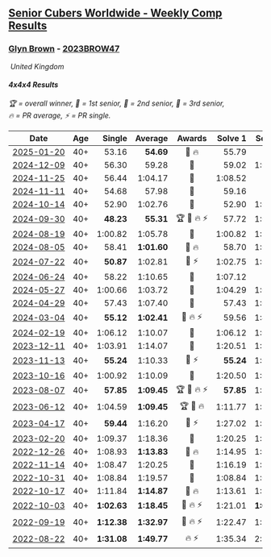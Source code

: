 <style>table {white-space: nowrap;}</style>
<link rel="stylesheet" type="text/css" href="/scw-comp/css/flags.css" />

## [Senior Cubers Worldwide - Weekly Comp Results](/scw-comp/results/)
### [Glyn Brown](README.md) - [2023BROW47](https://www.worldcubeassociation.org/persons/2023BROW47?event=444)

<i class="flag flag-GB" />&nbsp;United Kingdom

#### 4x4x4 Results

<span style="white-space: nowrap;">🏆 = overall winner</span>, <span style="white-space: nowrap;">🥇 = 1st senior</span>, <span style="white-space: nowrap;">🥈 = 2nd senior</span>, <span style="white-space: nowrap;">🥉 = 3rd senior</span>, <span style="white-space: nowrap;">🔥 = PR average</span>, <span style="white-space: nowrap;">⚡ = PR single</span>.

| Date | Age | Single | Average | Awards | Solve 1 | Solve 2 | Solve 3 | Solve 4 | Solve 5 | Video |
| :--: | :--: | --: | --: | :--: | --: | --: | --: | --: | --: | :-- |
| [2025-01-20](../../results/2025-01-20/444.md) | 40+ | 53.16 | **54.69** | 🥇 🔥 | 55.79 | 54.06 | 53.16 | 1:00.99 | 54.21 | [Desktop](https://www.facebook.com/events/963859128590696/permalink/971258027850806) / [Mobile](https://m.facebook.com/events/963859128590696?view=permalink&id=971258027850806) |
| [2024-12-09](../../results/2024-12-09/444.md) | 40+ | 56.30 | 59.28 | 🥈 | 59.02 | 1:01.13 | 56.30 | 57.70 | 1:07.25 | [Desktop](https://www.facebook.com/events/1632089064354736/permalink/1641185026778473) / [Mobile](https://m.facebook.com/events/1632089064354736?view=permalink&id=1641185026778473) |
| [2024-11-25](../../results/2024-11-25/444.md) | 40+ | 56.44 | 1:04.17 | 🥉 | 1:08.52 | 56.44 | 1:01.84 | 1:06.17 | 1:04.50 | [Desktop](https://www.facebook.com/events/568276315811932/permalink/570195822286648) / [Mobile](https://m.facebook.com/events/568276315811932?view=permalink&id=570195822286648) |
| [2024-11-11](../../results/2024-11-11/444.md) | 40+ | 54.68 | 57.98 | 🥈 | 59.16 | 59.78 | 56.35 | 58.43 | 54.68 | [Desktop](https://www.facebook.com/events/456459500381444/permalink/465047176189343) / [Mobile](https://m.facebook.com/events/456459500381444?view=permalink&id=465047176189343) |
| [2024-10-14](../../results/2024-10-14/444.md) | 40+ | 52.90 | 1:02.76 | 🥉 | 52.90 | 1:05.60 | 57.46 | 1:05.23 | 1:09.01 | [Desktop](https://www.facebook.com/events/1556569994978787/permalink/1563516060950847) / [Mobile](https://m.facebook.com/events/1556569994978787?view=permalink&id=1563516060950847) |
| [2024-09-30](../../results/2024-09-30/444.md) | 40+ | **48.23** | **55.31** | 🏆 🥇 🔥 ⚡ | 57.72 | 1:01.91 | 52.32 | 55.89 | **48.23** | [Desktop](https://www.facebook.com/events/1448319499191380/permalink/1452391492117514) / [Mobile](https://m.facebook.com/events/1448319499191380?view=permalink&id=1452391492117514) |
| [2024-08-19](../../results/2024-08-19/444.md) | 40+ | 1:00.82 | 1:05.78 | 🥉 | 1:00.82 | 1:18.04 | 1:07.40 | 1:05.44 | 1:04.49 | [Desktop](https://www.facebook.com/events/969856414942868/permalink/978930660702110) / [Mobile](https://m.facebook.com/events/969856414942868?view=permalink&id=978930660702110) |
| [2024-08-05](../../results/2024-08-05/444.md) | 40+ | 58.41 | **1:01.60** | 🥉 🔥 | 58.70 | 1:09.33 | 1:04.69 | 58.41 | 1:01.41 | [Desktop](https://www.facebook.com/events/843031524469348/permalink/848384120600755) / [Mobile](https://m.facebook.com/events/843031524469348?view=permalink&id=848384120600755) |
| [2024-07-22](../../results/2024-07-22/444.md) | 40+ | **50.87** | 1:02.81 | 🥉 ⚡ | 1:02.75 | 1:01.66 | 1:04.03 | 1:05.93 | **50.87** | [Desktop](https://www.facebook.com/events/785148847162745/permalink/791128823231414) / [Mobile](https://m.facebook.com/events/785148847162745?view=permalink&id=791128823231414) |
| [2024-06-24](../../results/2024-06-24/444.md) | 40+ | 58.22 | 1:10.65 | 🥈 | 1:07.12 | 58.22 | 1:14.18 | 1:15.36 | 1:10.65 | [Desktop](https://www.facebook.com/events/500485402410682/permalink/504419485350607) / [Mobile](https://m.facebook.com/events/500485402410682?view=permalink&id=504419485350607) |
| [2024-05-27](../../results/2024-05-27/444.md) | 40+ | 1:00.66 | 1:03.72 | 🥈 | 1:04.29 | 1:02.82 | 1:04.05 | 1:00.66 | 1:11.75 | [Desktop](https://www.facebook.com/events/476090921456450/permalink/481792920886250) / [Mobile](https://m.facebook.com/events/476090921456450?view=permalink&id=481792920886250) |
| [2024-04-29](../../results/2024-04-29/444.md) | 40+ | 57.43 | 1:07.40 | 🥈 | 57.43 | 1:02.81 | 1:14.82 | 1:13.95 | 1:05.45 | [Desktop](https://www.facebook.com/events/457727373442774/permalink/466551969226981) / [Mobile](https://m.facebook.com/events/457727373442774?view=permalink&id=466551969226981) |
| [2024-03-04](../../results/2024-03-04/444.md) | 40+ | **55.12** | **1:02.41** | 🥉 🔥 ⚡ | 59.56 | 1:48.62 | 1:01.84 | 1:05.84 | **55.12** | [Desktop](https://www.facebook.com/events/3564311457163699/permalink/3571174099810768) / [Mobile](https://m.facebook.com/events/3564311457163699?view=permalink&id=3571174099810768) |
| [2024-02-19](../../results/2024-02-19/444.md) | 40+ | 1:06.12 | 1:10.07 | 🥉 | 1:06.12 | 1:07.36 | 1:10.88 | 1:11.96 | 1:14.47 | [Desktop](https://www.facebook.com/events/937364477878870/permalink/940444557570862) / [Mobile](https://m.facebook.com/events/937364477878870?view=permalink&id=940444557570862) |
| [2023-12-11](../../results/2023-12-11/444.md) | 40+ | 1:03.91 | 1:14.07 | 🥈 | 1:20.51 | 1:15.57 | 1:34.90 | 1:06.12 | 1:03.91 | [Desktop](https://www.facebook.com/events/101679999707522/permalink/106786279196894) / [Mobile](https://m.facebook.com/events/101679999707522?view=permalink&id=106786279196894) |
| [2023-11-13](../../results/2023-11-13/444.md) | 40+ | **55.24** | 1:10.33 | 🥈 ⚡ | **55.24** | 1:09.26 | 1:15.26 | 1:06.48 | 1:15.36 | [Desktop](https://www.facebook.com/events/1374628593479428/permalink/1380187526256868) / [Mobile](https://m.facebook.com/events/1374628593479428?view=permalink&id=1380187526256868) |
| [2023-10-16](../../results/2023-10-16/444.md) | 40+ | 1:00.92 | 1:10.09 | 🥈 | 1:20.50 | 1:00.92 | 1:11.18 | 1:08.31 | 1:10.79 | [Desktop](https://www.facebook.com/events/754076313399498/permalink/763122589161537) / [Mobile](https://m.facebook.com/events/754076313399498?view=permalink&id=763122589161537) |
| [2023-08-07](../../results/2023-08-07/444.md) | 40+ | **57.85** | **1:09.45** | 🏆 🥇 🔥 ⚡ | **57.85** | 1:10.38 | 1:05.97 | 1:15.24 | 1:12.01 | [Desktop](https://www.facebook.com/events/310216218066087/permalink/316966314057744) / [Mobile](https://m.facebook.com/events/310216218066087?view=permalink&id=316966314057744) |
| [2023-06-12](../../results/2023-06-12/444.md) | 40+ | 1:04.59 | **1:09.45** | 🏆 🥇 🔥 | 1:11.77 | 1:10.43 | 1:29.28 | 1:06.15 | 1:04.59 | [Desktop](https://www.facebook.com/events/575948201291091/permalink/580983290787582) / [Mobile](https://m.facebook.com/events/575948201291091?view=permalink&id=580983290787582) |
| [2023-04-17](../../results/2023-04-17/444.md) | 40+ | **59.44** | 1:16.20 | 🥉 ⚡ | 1:27.02 | 1:17.14 | 1:38.36 | 1:04.45 | **59.44** | [Desktop](https://www.facebook.com/events/175752445390498/permalink/182308381401571) / [Mobile](https://m.facebook.com/events/175752445390498?view=permalink&id=182308381401571) |
| [2023-02-20](../../results/2023-02-20/444.md) | 40+ | 1:09.37 | 1:18.36 | 🥉 | 1:20.25 | 1:22.39 | 1:12.45 | DNF | 1:09.37 | [Desktop](https://www.facebook.com/events/751205503064846/permalink/758388002346596) / [Mobile](https://m.facebook.com/events/751205503064846?view=permalink&id=758388002346596) |
| [2022-12-26](../../results/2022-12-26/444.md) | 40+ | 1:08.93 | **1:13.83** | 🥉 🔥 | 1:14.95 | 1:08.93 | 1:14.22 | 1:12.33 | 1:16.21 | [Desktop](https://www.facebook.com/events/699260168471197/permalink/708451020885445) / [Mobile](https://m.facebook.com/events/699260168471197?view=permalink&id=708451020885445) |
| [2022-11-14](../../results/2022-11-14/444.md) | 40+ | 1:08.47 | 1:20.25 | 🥈 | 1:16.19 | 1:11.88 | 1:32.67 | DNF | 1:08.47 | [Desktop](https://www.facebook.com/events/823524585526773/permalink/833129031232995) / [Mobile](https://m.facebook.com/events/823524585526773?view=permalink&id=833129031232995) |
| [2022-10-31](../../results/2022-10-31/444.md) | 40+ | 1:08.84 | 1:19.57 | 🥉 | 1:08.84 | 1:09.09 | 1:29.99 | 1:26.29 | 1:23.32 | [Desktop](https://www.facebook.com/events/635474734791505/permalink/645199460485699) / [Mobile](https://m.facebook.com/events/635474734791505?view=permalink&id=645199460485699) |
| [2022-10-17](../../results/2022-10-17/444.md) | 40+ | 1:11.84 | **1:14.87** | 🥈 🔥 | 1:13.61 | 1:11.84 | 1:17.48 | 1:18.61 | 1:13.53 | [Desktop](https://www.facebook.com/events/5873184052742514/permalink/5898753493518903) / [Mobile](https://m.facebook.com/events/5873184052742514?view=permalink&id=5898753493518903) |
| [2022-10-03](../../results/2022-10-03/444.md) | 40+ | **1:02.63** | **1:18.45** | 🥈 🔥 ⚡ | 1:21.01 | **1:02.63** | 2:28.07 | 1:22.03 | 1:12.31 | [Desktop](https://www.facebook.com/events/815539682815599/permalink/825437268492507) / [Mobile](https://m.facebook.com/events/815539682815599?view=permalink&id=825437268492507) |
| [2022-09-19](../../results/2022-09-19/444.md) | 40+ | **1:12.38** | **1:32.97** | 🥉 🔥 ⚡ | 1:22.47 | 1:54.62 | 1:49.71 | 1:26.73 | **1:12.38** | [Desktop](https://www.facebook.com/events/450657513693488/permalink/456961563063083) / [Mobile](https://m.facebook.com/events/450657513693488?view=permalink&id=456961563063083) |
| [2022-08-22](../../results/2022-08-22/444.md) | 40+ | **1:31.08** | **1:49.77** | 🔥 ⚡ | 1:35.34 | 2:22.88 | **1:31.08** | DNS | DNS | [Desktop](https://www.facebook.com/events/542579854309231/permalink/551756003391616) / [Mobile](https://m.facebook.com/events/542579854309231?view=permalink&id=551756003391616) |


<!-- Global site tag (gtag.js) - Google Analytics -->
<script async src="https://www.googletagmanager.com/gtag/js?id=UA-86348435-3"></script>
<script>window.dataLayer = window.dataLayer || []; function gtag() {dataLayer.push(arguments);} gtag('js', new Date()); gtag('config', 'UA-86348435-3');</script>

